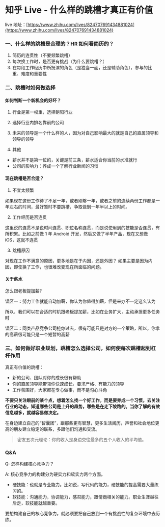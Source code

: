 # 知乎 Live - 什么样的跳槽才真正有价值

live 地址：[https://www.zhihu.com/lives/824707691434881024](https://www.zhihu.com/lives/824707691434881024)

### 一、什么样的跳槽是合理的？HR 如何看简历的？

1. 简历的连贯性（不要频繁跳槽）
2. 每次换工作时，是否更有挑战（为什么要跳槽？）
3. 在每段工作经历中所扮演的角色（是独当一面，还是辅助角色），参与的比重、难度和重要性



### 二、跳槽时如何做选择

#### 如何判断一个新机会的好坏？

1. 行业是第一权重，选择朝阳行业

2. 选择行业内排名靠前的公司

3. 未来的领导是一个什么样的人，因为对自己影响最大的就是自己的直属领导和领导的领导

4. 其他
  - 薪水并不是第一位的，关键是前三条，薪水适合你当前的水准就行
  - 公司的影响力：养成一个了解行业新闻的习惯

#### 现在跳槽是否合适？

1. 不宜太频繁

  如果现在这份工作待了不足一年，或者刚够一年，或者之前的连续两份工作都是一年左右的时间，最好暂时不要跳槽，争取做到一年半以上的时间。

2. 工作经历是否连贯

  这里说的连贯不是说时间连贯、职位名称连贯，而是说使用到的技能是否连贯，有所积累。比如之前做 1 年 Android 开发，然后又做了半年产品，现在又想做 iOS，这就不连贯

3. 跳槽原因

  对现在工作不满意的原因，更多地是在于内因，还是外因？
如果主要是因为内因，即使换了工作，也很难改变现在所面临的问题。

#### 关于薪水
怎么跟老板提加薪?

误区一：努力工作就能自动加薪，你认为你值得加薪，但是来办不一定这么认为

所以，我们可以在合适的时机跟老板提加薪，比如在业务扩大，主动承担更多任务时

误区二：同类产品竞争公司挖你过去，很有可能只是对方的一个策略，所以，你拿的高薪很可能只是一个短暂的高薪



### 三、如何做好职业规划，跳槽怎么选择公司，如何使每次跳槽起到杠杆作用


真正有价值的跳槽：

- 新的公司、团队对你的成长很有帮助
- 你的直属领导能带领你快速成长，要求严格、有能力的领导
- 工作氛围好，大家都在专心做事，而不是勾心斗角



**不要只关注眼前的某个点，想着怎么找一个好工作，而是要养成一个习惯，去关注行业的动态，知道哪些公司是上升的趋势，哪些是在走下坡路的。当你了解的有效信息越多，就越容易做决定。**

在身边建立自己的“智囊团”，跟那些更有智慧，更多生活阅历，声誉和社会地位更高的朋友建立稳定的联系，多跟他们沟通和交流。

> 密友五次元理论：你的收入是身边交往最多的五个人收入的平均值。 

### Q&A

Q: 怎样构建核心竞争力？

A: 核心竞争力的构建分为硬实力和软实力两个方面。

- 硬技能：也就是专业能力，比如说，写代码的能力，硬技能的提高需要大量练习的。
- 软技能：沟通能力，协调能力，感召能力，跟情商相关的能力。职业生涯越往后走，软技能就越重要。

要想构建自己的核心竞争力，就必须要把自己放到一个有挑战性的复杂环境中去历练。



